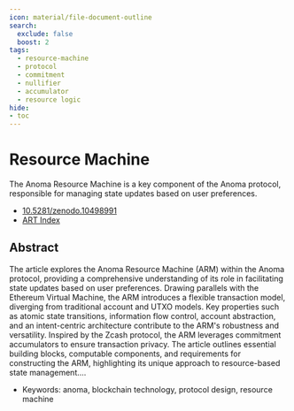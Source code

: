 ```yaml
---
icon: material/file-document-outline
search:
  exclude: false
  boost: 2
tags:
  - resource-machine
  - protocol
  - commitment
  - nullifier
  - accumulator
  - resource logic
hide:
- toc
---
```


# Resource Machine

The Anoma Resource Machine is a key component of the Anoma protocol, responsible
for managing state updates based on user preferences.

- [10.5281/zenodo.10498991](https://doi.org/10.5281/zenodo.10498991)
- [ART Index](https://art.anoma.net/list#paper-10498991)

## Abstract

The article explores the Anoma Resource Machine (ARM) within the Anoma protocol, providing a comprehensive understanding of its role in facilitating state updates based on user preferences. Drawing parallels with the Ethereum Virtual Machine, the ARM introduces a flexible transaction model, diverging from traditional account and UTXO models. Key properties such as atomic state transitions, information flow control, account abstraction, and an intent-centric architecture contribute to the ARM's robustness and versatility. Inspired by the Zcash protocol, the ARM leverages commitment accumulators to ensure transaction privacy. The article outlines essential building blocks, computable components, and requirements for constructing the ARM, highlighting its unique approach to resource-based state management....

- Keywords: anoma, blockchain technology, protocol design, resource machine